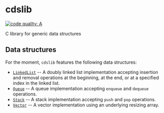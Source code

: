 # cdslib

[![code quality: A](https://img.shields.io/badge/code%20quality-A-brightgreen.svg)](https://www.codacy.com/app/alexandra-zaharia/cdslib)

C library for generic data structures

## Data structures 

For the moment, `cdslib` features the following data structures:
  * [`LinkedList`](https://github.com/alexandra-zaharia/cdslib/tree/master/LinkedList) -- A doubly linked list implementation accepting insertion and removal operations at the beginning, at the end, or at a specified index in the linked list.
  * [`Queue`](https://github.com/alexandra-zaharia/cdslib/tree/master/Queue) -- A queue implementation accepting `enqueue` and `dequeue` operations.
  * [`Stack`](https://github.com/alexandra-zaharia/cdslib/tree/master/Stack) -- A stack implementation accepting `push` and `pop` operations.
  * [`Vector`](https://github.com/alexandra-zaharia/cdslib/tree/master/Vector) -- A vector implementation using an underlying resizing array.
